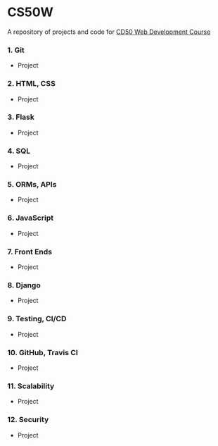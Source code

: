 # CS50W
A repository of projects and code for [CD50 Web Development Course](https://courses.edx.org/courses/course-v1:HarvardX+CS50W+Web/course/)

### 1. Git
- Project

### 2. HTML, CSS
- Project

### 3. Flask
- Project

### 4. SQL
- Project

### 5. ORMs, APIs
- Project

### 6. JavaScript
- Project

### 7. Front Ends
- Project

### 8. Django
- Project

### 9. Testing, CI/CD
- Project

### 10. GitHub, Travis CI
- Project

### 11. Scalability
- Project

### 12. Security
- Project
